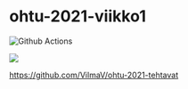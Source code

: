 # ohtu-2021-viikko1

![Github Actions](https://github.com/VilmaV/ohtu-2021-viikko1/workflows/Java%20CI%20with%20Gradle/badge.svg)

<a href="https://codecov.io/gh/VilmaV/ohtu-2021-viikko1">
  <img src="https://codecov.io/gh/VilmaV/ohtu-2021-viikko1/branch/main/graph/badge.svg?token=VUPGHWQU36"/>
</a>

https://github.com/VilmaV/ohtu-2021-tehtavat

